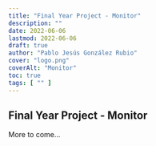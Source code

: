 ```yaml
---
title: "Final Year Project - Monitor"
description: ""
date: 2022-06-06
lastmod: 2022-06-06
draft: true
author: "Pablo Jesús González Rubio"
cover: "logo.png"
coverAlt: "Monitor"
toc: true
tags: [ "" ]
---
```


## Final Year Project - Monitor

More to come...
